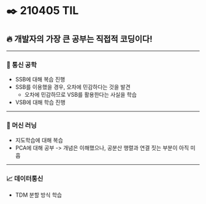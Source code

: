 # ✒️ 210405 TIL
## 🔥 개발자의 가장 큰 공부는 직접적 코딩이다!
-------------------------
### 🤙 통신 공학
  * SSB에 대해 복습 진행
  * SSB를 이용했을 경우, 오차에 민감하다는 것을 발견
      * 오차에 민감하므로 VSB를 활용한다는 사실을 학습
  * VSB에 대해 학습 진행
----------------------
### 🤖 머신 러닝
  * 지도학습에 대해 복습
  * PCA에 대해 공부 -> 개념은 이해했으나, 공분산 행렬과 연결 짓는 부분이 아직 미흡
--------------------
### 📈 데이터통신
  * TDM 분할 방식 학습
